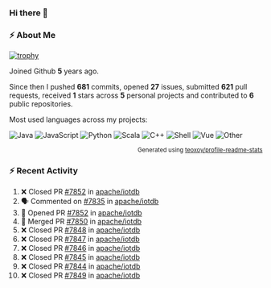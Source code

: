 ### Hi there 👋

### :zap: About Me

[![trophy](https://github-profile-trophy.vercel.app/?username=HTHou&theme=onedark)](https://github.com/ryo-ma/github-profile-trophy)
   
Joined Github **5** years ago.

Since then I pushed **681** commits, opened **27** issues, submitted **621** pull requests, received **1** stars across **5** personal projects and contributed to **6** public repositories.

Most used languages across my projects:

![Java](https://img.shields.io/static/v1?style=flat-square&label=%E2%A0%80&color=555&labelColor=%23b07219&message=Java%EF%B8%B194.4%25)
![JavaScript](https://img.shields.io/static/v1?style=flat-square&label=%E2%A0%80&color=555&labelColor=%23f1e05a&message=JavaScript%EF%B8%B11.4%25)
![Python](https://img.shields.io/static/v1?style=flat-square&label=%E2%A0%80&color=555&labelColor=%233572A5&message=Python%EF%B8%B10.7%25)
![Scala](https://img.shields.io/static/v1?style=flat-square&label=%E2%A0%80&color=555&labelColor=%23c22d40&message=Scala%EF%B8%B10.6%25)
![C++](https://img.shields.io/static/v1?style=flat-square&label=%E2%A0%80&color=555&labelColor=%23f34b7d&message=C%2B%2B%EF%B8%B10.6%25)
![Shell](https://img.shields.io/static/v1?style=flat-square&label=%E2%A0%80&color=555&labelColor=%2389e051&message=Shell%EF%B8%B10.4%25)
![Vue](https://img.shields.io/static/v1?style=flat-square&label=%E2%A0%80&color=555&labelColor=%2341b883&message=Vue%EF%B8%B10.3%25)
![Other](https://img.shields.io/static/v1?style=flat-square&label=%E2%A0%80&color=555&labelColor=%23ededed&message=Other%EF%B8%B11.2%25)

<p align="right"><sub>Generated using <a href="https://github.com/marketplace/actions/profile-readme-stats">teoxoy/profile-readme-stats</a></sub></p>


<!--![](https://github.com/HTHou/HTHou/blob/output/github-contribution-grid-snake.svg)-->

<!--![Haonan Hou's github stats](https://github-readme-stats.vercel.app/api?username=HTHou&count_private=true&show_icons=true&theme=onedark)-->

<!--![Haonan Hou's wakatime stats](https://github-readme-stats.vercel.app/api/wakatime?username=HTHou&layout=compact&theme=onedark)-->

<!--![Top Langs](https://github-readme-stats.vercel.app/api/top-langs/?username=HTHou&theme=onedark&layout=compact)-->

### :zap: Recent Activity
<!--START_SECTION:activity-->
1. ❌ Closed PR [#7852](https://github.com/apache/iotdb/pull/7852) in [apache/iotdb](https://github.com/apache/iotdb)
2. 🗣 Commented on [#7835](https://github.com/apache/iotdb/issues/7835) in [apache/iotdb](https://github.com/apache/iotdb)
3. 💪 Opened PR [#7852](https://github.com/apache/iotdb/pull/7852) in [apache/iotdb](https://github.com/apache/iotdb)
4. 🎉 Merged PR [#7850](https://github.com/apache/iotdb/pull/7850) in [apache/iotdb](https://github.com/apache/iotdb)
5. ❌ Closed PR [#7848](https://github.com/apache/iotdb/pull/7848) in [apache/iotdb](https://github.com/apache/iotdb)
6. ❌ Closed PR [#7847](https://github.com/apache/iotdb/pull/7847) in [apache/iotdb](https://github.com/apache/iotdb)
7. ❌ Closed PR [#7846](https://github.com/apache/iotdb/pull/7846) in [apache/iotdb](https://github.com/apache/iotdb)
8. ❌ Closed PR [#7845](https://github.com/apache/iotdb/pull/7845) in [apache/iotdb](https://github.com/apache/iotdb)
9. ❌ Closed PR [#7844](https://github.com/apache/iotdb/pull/7844) in [apache/iotdb](https://github.com/apache/iotdb)
10. ❌ Closed PR [#7849](https://github.com/apache/iotdb/pull/7849) in [apache/iotdb](https://github.com/apache/iotdb)
<!--END_SECTION:activity-->

<!--
**HTHou/HTHou** is a ✨ _special_ ✨ repository because its `README.md` (this file) appears on your GitHub profile.

Here are some ideas to get you started:

- 🔭 I’m currently working on ...
- 🌱 I’m currently learning ...
- 👯 I’m looking to collaborate on ...
- 🤔 I’m looking for help with ...
- 💬 Ask me about ...
- 📫 How to reach me: ...
- 😄 Pronouns: ...
- ⚡ Fun fact: ...
-->
